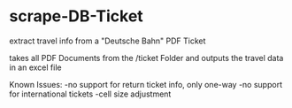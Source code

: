 # scrape-DB-Ticket
extract travel info from a "Deutsche Bahn" PDF Ticket

takes all PDF Documents from the /ticket Folder and outputs the travel data in an excel file

Known Issues:
-no support for return ticket info, only one-way
-no support for international tickets
-cell size adjustment
